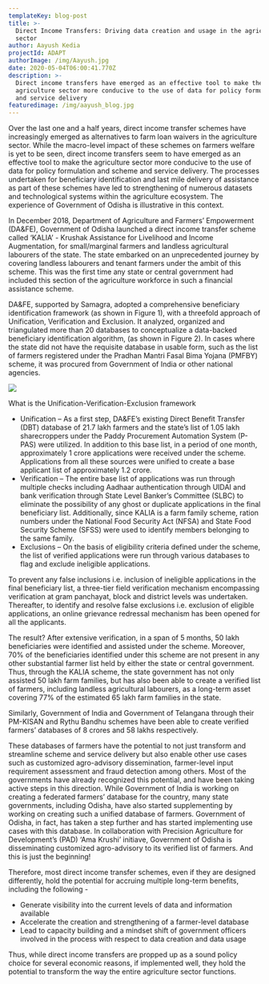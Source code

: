 ```yaml
---
templateKey: blog-post
title: >-
  Direct Income Transfers: Driving data creation and usage in the agriculture
  sector
author: Aayush Kedia
projectId: ADAPT
authorImage: /img/Aayush.jpg
date: 2020-05-04T06:00:41.770Z
description: >-
  Direct income transfers have emerged as an effective tool to make the
  agriculture sector more conducive to the use of data for policy formulation
  and service delivery
featuredimage: /img/aayush_blog.jpg
---
```

Over the last one and a half years, direct income transfer schemes have increasingly emerged as alternatives to farm loan waivers in the agriculture sector. While the macro-level impact of these schemes on farmers welfare is yet to be seen, direct income transfers seem to have emerged as an effective tool to make the agriculture sector more conducive to the use of data for policy formulation and scheme and service delivery. The processes undertaken for beneficiary identification and last mile delivery of assistance as part of these schemes have led to strengthening of numerous datasets and technological systems within the agriculture ecosystem. The experience of Government of Odisha is illustrative in this context. 

In December 2018, Department of Agriculture and Farmers’ Empowerment (DA&FE), Government of Odisha launched a direct income transfer scheme called ‘KALIA’ - Krushak Assistance for Livelihood and Income Augmentation, for small/marginal farmers and landless agricultural labourers of the state. The state embarked on an unprecedented journey by covering landless labourers and tenant farmers under the ambit of this scheme. This was the first time any state or central government had included this section of the agriculture workforce in such a financial assistance scheme.

DA&FE, supported by Samagra, adopted a comprehensive beneficiary identification framework (as shown in Figure 1), with a threefold approach of Unification, Verification and Exclusion. It analyzed, organized and triangulated more than 20 databases to conceptualize a data-backed beneficiary identification algorithm, (as shown in Figure 2). In cases where the state did not have the requisite database in usable form, such as the list of farmers registered under the Pradhan Mantri Fasal Bima Yojana (PMFBY) scheme, it was procured from Government of India or other national agencies.

![](/img/aayush_blog_text-image.png)

What is the Unification-Verification-Exclusion framework 

* Unification – As a first step, DA&FE’s existing Direct Benefit Transfer (DBT) database of 21.7 lakh farmers and the state’s list of 1.05 lakh sharecroppers under the Paddy Procurement Automation System (P-PAS) were utilized. In addition to this base list, in a period of one month, approximately 1 crore applications were received under the scheme. Applications from all these sources were unified to create a base applicant list of approximately 1.2 crore. 
* Verification – The entire base list of applications was run through multiple checks including Aadhaar authentication through UIDAI and bank verification through State Level Banker’s Committee (SLBC) to eliminate the possibility  of any ghost or duplicate applications in the final beneficiary list. Additionally, since KALIA is a farm family scheme, ration numbers under the National Food Security Act (NFSA) and State Food Security Scheme (SFSS) were used to identify members belonging to the same family. 
* Exclusions – On the basis of eligibility criteria defined under the scheme, the list of verified applications were run through various databases to flag and exclude ineligible applications.

To prevent any false inclusions i.e. inclusion of ineligible applications in the final beneficiary list, a three-tier field verification mechanism encompassing verification at gram panchayat, block and district levels was undertaken. Thereafter, to identify and resolve false exclusions i.e. exclusion of eligible applications, an online grievance redressal mechanism has been opened for all the applicants. 

The result? After extensive verification, in a span of 5 months, 50 lakh beneficiaries were identified and assisted under the scheme. Moreover, 70% of the beneficiaries identified under this scheme are not present in any other substantial farmer list held by either the state or central government. Thus, through the KALIA scheme, the state government has not only assisted 50 lakh farm families, but has also been able to create a verified list of farmers, including landless agricultural labourers, as a long-term asset covering 77% of the estimated 65 lakh farm families in the state. 

Similarly, Government of India and Government of Telangana through their PM-KISAN and Rythu Bandhu schemes have been able to create verified farmers’ databases of 8 crores and 58 lakhs respectively. 

These databases of farmers have the potential to not just transform and streamline scheme and service delivery but also enable other use cases such as customized agro-advisory dissemination, farmer-level input requirement assessment and fraud detection among others. Most of the governments have already recognized this potential, and have been taking active steps in this direction. While Government of India is working on creating a federated farmers’ database for the country, many state governments, including Odisha, have also started supplementing by working on creating such a unified database of farmers. Government of Odisha, in fact, has taken a step further and has started implementing use cases with this database. In collaboration with Precision Agriculture for Development’s (PAD) ‘Ama Krushi’ initiave, Government of Odisha is disseminating customized agro-advisory to its verified list of farmers. And this is just the beginning!

Therefore, most direct income transfer schemes, even if they are designed differently, hold the potential for accruing multiple long-term benefits, including the following -  

* Generate visibility into the current levels of data and information available
* Accelerate the creation and strengthening of a farmer-level database 
* Lead to capacity building and a mindset shift of government officers involved in the process with respect to data creation and data usage 

Thus, while direct income transfers are propped up as a sound policy choice for several economic reasons, if implemented well, they hold the potential to transform the way the entire agriculture sector functions.
